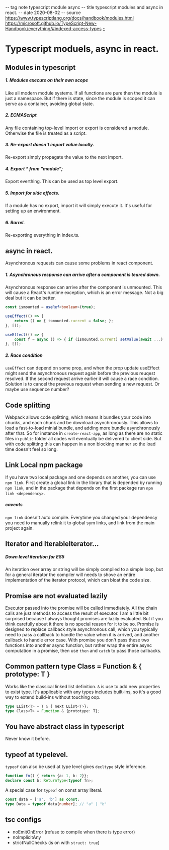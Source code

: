 -- tag note typescript module async
-- title typescript modules and async in react.
-- date 2020-08-02
-- source https://www.typescriptlang.org/docs/handbook/modules.html
          https://microsoft.github.io/TypeScript-New-Handbook/everything/#indexed-access-types
;;
# Typescript moduels, async in react.

## Modules in typescript

##### 1. Modules execute on their own scope
Like all modern module systems. If all functions are pure then the module is just a namespace. But if there is state, since the module is scoped it can serve as a container, avoiding global state.

##### 2. ECMAScript
Any file containing top-level import or export is considered a module. Otherwise the file is treated as a script.

##### 3. Re-export doesn't import value locally.
Re-export simply propagate the value to the next import.

##### 4. Export * from "module";
Export everthing. This can be used as top level export.

##### 5. Import for side effects.
If a module has no export, import it will simply execute it. It's useful for setting up an environment.

##### 6. Barrel.
Re-exporting everything in index.ts.

## async in react.
Asynchronous requests can cause some problems in react component.

##### 1. Asynchronous response can arrive after a component is teared down.
Asynchronous response can arrive after the component is unmounted. This will cause a React's runtime exception, which is an error message. Not a big deal but it can be better.
```typescript
const ismounted = useRef<boolean>(true);

useEffect(() => {
    return () => { ismounted.current = false; };
}, []);

useEffect(() => {
    const f = async () => { if (ismounted.current) setValue(await ...); }
}, []);
```

##### 2. Race condition
`useEffect` can depend on some prop, and when the prop update useEffect might send the asynchronous request again before the previous reuqest resolved. If the second request arrive earlier it will cause a race condition. Solution is to cancel the previous request when sending a new request. Or maybe use sequence number?

## Code splitting
Webpack allows code splitting, which means it bundles your code into chunks, and each chunk and be download asynchronously. This allows to load a fast-to-load minial bundle, and adding more bundle asynchronously after that. So for instance in `create-react-app`, as long as there are no static files in `public` folder all codes will eventually be delivered to client side. But with code splitting this can happen in a non blocking manner so the load time doesn't feel so long.

## Link Local npm package
If you have two local package and one depends on another, you can use `npm link`. First create a global link in the library that is depended by running `npm link`, and in the package that depends on the first package run `npm link <dependency>`.

##### caveats
`npm link` doesn't auto compile. Everytime you changed your dependency you need to manually relink it to global sym links, and link from the main project again.

## Iterator and IterableIterator...
##### Down level iteration for ES5
An iteration over array or string will be simply compiled to a simple loop, but for a general iterator the compiler will needs to shove an entire implementation of the iterator protocol, which can bloat the code size.

## Promise are not evaluated lazily
Executor passed into the promise will be called immediately. All the chain calls are just methods to access the result of executor. I am a little bit surprised because I always thought promises are lazily evaluated. But if you think carefully about it there is no special reason for it to be so. Promise is designed to replace callback style asynchronous call, which you typically need to pass a callback to handle the value when it is arrived, and another callback to handle error case. With promise you don't pass these two functions into another async function, but rather wrap the entire async computation in a promise, then use `then` and `catch` to pass those callbacks.

## Common pattern type Class<T> = Function & { prototype: T }
Works like the classical linked list definition. `&` is use to add new properties to exist type. It's applicable with any types includes built-ins, so it's a good way to extend build-ins without touching oop.
```typescript
type LList<T> = T & { next LList<T>};
type Class<T> = Function & {prototype: T};
```

## You have abstract class in typescript
Never know it before.

## typeof at typelevel.
`typeof` can also be used at type level gives `decltype` style inference.
```typescript
function fn() { return {a: 1, b: 2}};
declare const b: ReturnType<typeof fn>;
```
A special case for `typeof` on const array literal.
```typescript
const data = ['a', 'b'] as const;
type Data = typeof data[number]; // "a" | "b"
```

## tsc configs
- noEmitOnError (refuse to compile when there is type error)
- noImplicitAny
- strictNullChecks (is on with `struct: true`)
